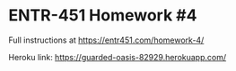 # ENTR-451 Homework #4

Full instructions at https://entr451.com/homework-4/

Heroku link: https://guarded-oasis-82929.herokuapp.com/




